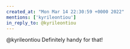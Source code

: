 ```yaml
---
created_at: "Mon Mar 14 22:30:59 +0000 2022"
mentions: ['kyrileontiou']
in_reply_to: @kyrileontiou
---
```


@kyrileontiou Definitely handy for that!